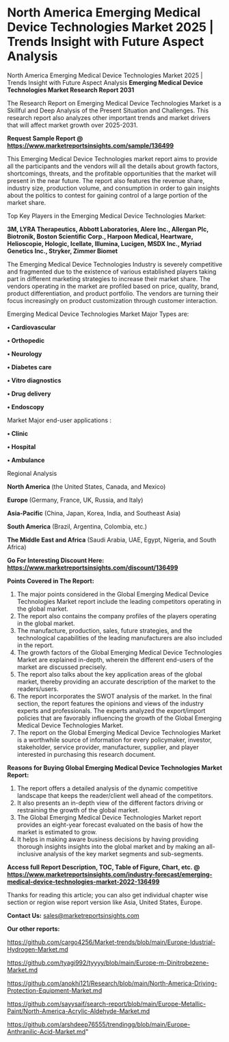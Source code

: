 # North America Emerging Medical Device Technologies Market 2025 | Trends Insight with Future Aspect Analysis
North America Emerging Medical Device Technologies Market 2025 | Trends Insight with Future Aspect Analysis
<strong>Emerging Medical Device Technologies Market Research Report 2031</strong>

The Research Report on Emerging Medical Device Technologies Market is a Skillful and Deep Analysis of the Present Situation and Challenges. This research report also analyzes other important trends and market drivers that will affect market growth over 2025-2031.

<strong>Request Sample Report @ <a href=https://www.marketreportsinsights.com/sample/136499>https://www.marketreportsinsights.com/sample/136499</a></strong>

This Emerging Medical Device Technologies market report aims to provide all the participants and the vendors will all the details about growth factors, shortcomings, threats, and the profitable opportunities that the market will present in the near future. The report also features the revenue share, industry size, production volume, and consumption in order to gain insights about the politics to contest for gaining control of a large portion of the market share.

Top Key Players in the Emerging Medical Device Technologies Market:

<strong>3M, LYRA Therapeutics, Abbott Laboratories, Alere Inc., Allergan Plc, Biotronik, Boston Scientific Corp., Harpoon Medical, Heartware, Helioscopie, Hologic, Icellate, Illumina, Lucigen, MSDX Inc., Myriad Genetics Inc., Stryker, Zimmer Biomet</strong>

The Emerging Medical Device Technologies Industry is severely competitive and fragmented due to the existence of various established players taking part in different marketing strategies to increase their market share. The vendors operating in the market are profiled based on price, quality, brand, product differentiation, and product portfolio. The vendors are turning their focus increasingly on product customization through customer interaction.

Emerging Medical Device Technologies Market Major Types are:

<strong>• Cardiovascular

• Orthopedic

• Neurology

• Diabetes care

• Vitro diagnostics

• Drug delivery

• Endoscopy</strong>

Market Major end-user applications :

<strong>• Clinic

• Hospital

• Ambulance</strong>

Regional Analysis

</u><strong><b>North America</b></strong> (the United States, Canada, and Mexico)

<strong><b>Europe </b></strong>(Germany, France, UK, Russia, and Italy)

<strong><b>Asia-Pacific</b></strong> (China, Japan, Korea, India, and Southeast Asia)

<strong><b>South America</b></strong> (Brazil, Argentina, Colombia, etc.)

<strong><b>The Middle East and Africa</b></strong> (Saudi Arabia, UAE, Egypt, Nigeria, and South Africa)

<strong>Go For Interesting Discount Here: <a href=https://www.marketreportsinsights.com/discount/136499>https://www.marketreportsinsights.com/discount/136499</a></strong>

<strong>Points Covered in The Report:</strong>
<ol>
  <li>The major points considered in the Global Emerging Medical Device Technologies Market report include the leading competitors operating in the global market.</li>
  <li>The report also contains the company profiles of the players operating in the global market.</li>
  <li>The manufacture, production, sales, future strategies, and the technological capabilities of the leading manufacturers are also included in the report.</li>
  <li>The growth factors of the Global Emerging Medical Device Technologies Market are explained in-depth, wherein the different end-users of the market are discussed precisely.</li>
  <li>The report also talks about the key application areas of the global market, thereby providing an accurate description of the market to the readers/users.</li>
  <li>The report incorporates the SWOT analysis of the market. In the final section, the report features the opinions and views of the industry experts and professionals. The experts analyzed the export/import policies that are favorably influencing the growth of the Global Emerging Medical Device Technologies Market.</li>
  <li>The report on the Global Emerging Medical Device Technologies Market is a worthwhile source of information for every policymaker, investor, stakeholder, service provider, manufacturer, supplier, and player interested in purchasing this research document.</li>
</ol>
<strong>Reasons for Buying Global Emerging Medical Device Technologies Market Report:</strong>

<ol>
  <li>The report offers a detailed analysis of the dynamic competitive landscape that keeps the reader/client well ahead of the competitors.</li>
  <li>It also presents an in-depth view of the different factors driving or restraining the growth of the global market.</li>
  <li>The Global Emerging Medical Device Technologies Market report provides an eight-year forecast evaluated on the basis of how the market is estimated to grow.</li>
  <li>It helps in making aware business decisions by having providing thorough insights insights into the global market and by making an all-inclusive analysis of the key market segments and sub-segments.</li>
</ol>
<strong>Access full Report Description, TOC, Table of Figure, Chart, etc. @ <a href=https://www.marketreportsinsights.com/industry-forecast/emerging-medical-device-technologies-market-2022-136499>https://www.marketreportsinsights.com/industry-forecast/emerging-medical-device-technologies-market-2022-136499</a></strong>


Thanks for reading this article; you can also get individual chapter wise section or region wise report version like Asia, United States, Europe.

<strong>Contact Us:</strong>
sales@marketreportsinsights.com

<strong>Our other reports:</strong>

<a href=https://github.com/cargo4256/Market-trends/blob/main/Europe-Idustrial-Hydrogen-Market.md>https://github.com/cargo4256/Market-trends/blob/main/Europe-Idustrial-Hydrogen-Market.md</a>

<a href=https://github.com/tyagi992/tyyyy/blob/main/Europe-m-Dinitrobezene-Market.md>https://github.com/tyagi992/tyyyy/blob/main/Europe-m-Dinitrobezene-Market.md</a>

<a href=https://github.com/anokhi121/Research/blob/main/North-America-Driving-Protection-Equipment-Market.md>https://github.com/anokhi121/Research/blob/main/North-America-Driving-Protection-Equipment-Market.md</a>

<a href=https://github.com/sayysaif/search-report/blob/main/Europe-Metallic-Paint/North-America-Acrylic-Aldehyde-Market.md>https://github.com/sayysaif/search-report/blob/main/Europe-Metallic-Paint/North-America-Acrylic-Aldehyde-Market.md</a>

<a href=https://github.com/arshdeep76555/trendingg/blob/main/Europe-Anthranilic-Acid-Market.md>https://github.com/arshdeep76555/trendingg/blob/main/Europe-Anthranilic-Acid-Market.md</a>"
